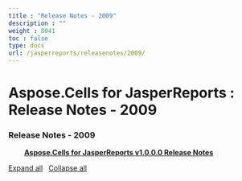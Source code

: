 ```yaml
---
title : "Release Notes - 2009" 
description : "" 
weight : 8041 
toc : false
type: docs
url: /jasperreports/releasenotes/2009/
---
```


# Aspose.Cells for JasperReports : Release Notes - 2009


### Release Notes - 2009

&nbsp;&nbsp;&nbsp;&nbsp;&nbsp;&nbsp;&nbsp;&nbsp;[**Aspose.Cells for JasperReports v1.0.0.0 Release Notes**](https://docs2.aspose.com/cells/jasperreports/releasenotes/2009/aspose.cells+for+jasperreports+v1.0.0.0+release+notes)    

[Expand all](#)   [Collapse all](#)

           

